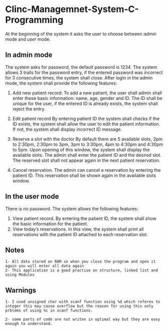 # Clinc-Managemnet-System-C-Programming
At the beginning of the system it asks the user to choose between *admin* mode and *user* mode.
## In admin mode
The system asks for password, the default password is 1234. The system allows 3 trails for the password entry, if the entered password was incorrect for 3 consecutive times, the system shall close. After login in the admin mode, the system shall provide the following features:
1.  Add new patient record: 
    To add a new patient, the user shall admin shall enter these basic information: name, age, gender and ID. The ID shall be unique for the user, if the entered ID is already exists, the system shall reject the entry.

2. Edit patient record
   By entering patient ID the system shall checks if the ID exists, the system shall allow the user to edit the patient information. If not, the system shall display incorrect ID message.

3. Reserve a slot with the doctor
    By default there are 5 available slots, 2pm to 2:30pm, 2:30pm to 3pm, 3pm to 3:30pm, 4pm to 4:30pm and 4:30pm to 5pm. Upon opening of this window, the system shall display the available slots. The admin shall enter the patient ID and the desired slot. The reserved slot shall not appear again in the next patient reservation.

4. Cancel reservation.
    The admin can cancel a reservation by entering the patient ID. This reservation shall be shown again in the available slots window.

## In the user mode
There is no password. The system allows the following features:
1. View patient record.
    By entering the patient ID, the system shall show the basic information for the patient.
2. View today’s reservations.
    In this view, the system shall print all reservations with the patient ID attached to each reservation slot.
## Notes
    1- All data stored on RAM so when you close the program and open it again you will enter all data again 
    2- This application is a good practise on structure, linked list and using Modules
## Warnings 
    1- I used unsigned char with scanf function using %d which referes to integer this may cause overflow but the reason for using this only prblems of using %c in scanf functions.

    2- some parts of code are not writen in optimal way but they are easy enough to understand.
